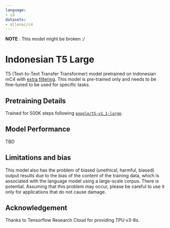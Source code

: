 ```yaml
---
language:
- id
datasets:
- allenai/c4
---
```


**NOTE** : This model might be broken :/

# Indonesian T5 Large

T5 (Text-to-Text Transfer Transformer) model pretrained on Indonesian mC4 with [extra filtering](https://github.com/Wikidepia/indonesian_datasets/tree/master/dump/mc4). This model is pre-trained only and needs to be fine-tuned to be used for specific tasks.

## Pretraining Details

Trained for 500K steps following [`google/t5-v1_1-large`](https://huggingface.co/google/t5-v1_1-large).

## Model Performance

TBD

## Limitations and bias

This model also has the problem of biased (unethical, harmful, biased) output results due to the bias of the content of the training data, which is associated with the language model using a large-scale corpus. There is potential. Assuming that this problem may occur, please be careful to use it only for applications that do not cause damage.

## Acknowledgement

Thanks to Tensorflow Research Cloud for providing TPU v3-8s.
